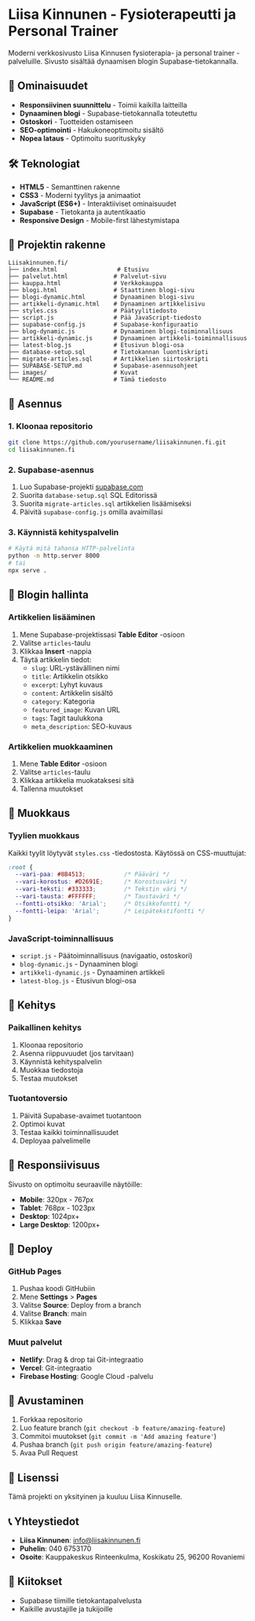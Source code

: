 # Liisa Kinnunen - Fysioterapeutti ja Personal Trainer

Moderni verkkosivusto Liisa Kinnusen fysioterapia- ja personal trainer -palveluille. Sivusto sisältää dynaamisen blogin Supabase-tietokannalla.

## 🌟 Ominaisuudet

- **Responsiivinen suunnittelu** - Toimii kaikilla laitteilla
- **Dynaaminen blogi** - Supabase-tietokannalla toteutettu
- **Ostoskori** - Tuotteiden ostamiseen
- **SEO-optimointi** - Hakukoneoptimoitu sisältö
- **Nopea lataus** - Optimoitu suorituskyky

## 🛠️ Teknologiat

- **HTML5** - Semanttinen rakenne
- **CSS3** - Moderni tyylitys ja animaatiot
- **JavaScript (ES6+)** - Interaktiiviset ominaisuudet
- **Supabase** - Tietokanta ja autentikaatio
- **Responsive Design** - Mobile-first lähestymistapa

## 📁 Projektin rakenne

```
Liisakinnunen.fi/
├── index.html                 # Etusivu
├── palvelut.html             # Palvelut-sivu
├── kauppa.html               # Verkkokauppa
├── blogi.html                # Staattinen blogi-sivu
├── blogi-dynamic.html        # Dynaaminen blogi-sivu
├── artikkeli-dynamic.html    # Dynaaminen artikkelisivu
├── styles.css                # Päätyylitiedosto
├── script.js                 # Pää JavaScript-tiedosto
├── supabase-config.js        # Supabase-konfiguraatio
├── blog-dynamic.js           # Dynaaminen blogi-toiminnallisuus
├── artikkeli-dynamic.js      # Dynaaminen artikkeli-toiminnallisuus
├── latest-blog.js            # Etusivun blogi-osa
├── database-setup.sql        # Tietokannan luontiskripti
├── migrate-articles.sql      # Artikkelien siirtoskripti
├── SUPABASE-SETUP.md         # Supabase-asennusohjeet
├── images/                   # Kuvat
└── README.md                 # Tämä tiedosto
```

## 🚀 Asennus

### 1. Kloonaa repositorio

```bash
git clone https://github.com/yourusername/liisakinnunen.fi.git
cd liisakinnunen.fi
```

### 2. Supabase-asennus

1. Luo Supabase-projekti [supabase.com](https://supabase.com)
2. Suorita `database-setup.sql` SQL Editorissä
3. Suorita `migrate-articles.sql` artikkelien lisäämiseksi
4. Päivitä `supabase-config.js` omilla avaimillasi

### 3. Käynnistä kehityspalvelin

```bash
# Käytä mitä tahansa HTTP-palvelinta
python -m http.server 8000
# tai
npx serve .
```

## 📝 Blogin hallinta

### Artikkelien lisääminen

1. Mene Supabase-projektissasi **Table Editor** -osioon
2. Valitse `articles`-taulu
3. Klikkaa **Insert** -nappia
4. Täytä artikkelin tiedot:
   - `slug`: URL-ystävällinen nimi
   - `title`: Artikkelin otsikko
   - `excerpt`: Lyhyt kuvaus
   - `content`: Artikkelin sisältö
   - `category`: Kategoria
   - `featured_image`: Kuvan URL
   - `tags`: Tagit taulukkona
   - `meta_description`: SEO-kuvaus

### Artikkelien muokkaaminen

1. Mene **Table Editor** -osioon
2. Valitse `articles`-taulu
3. Klikkaa artikkelia muokataksesi sitä
4. Tallenna muutokset

## 🎨 Muokkaus

### Tyylien muokkaus

Kaikki tyylit löytyvät `styles.css` -tiedostosta. Käytössä on CSS-muuttujat:

```css
:root {
  --vari-paa: #8B4513;           /* Pääväri */
  --vari-korostus: #D2691E;      /* Korostusväri */
  --vari-teksti: #333333;        /* Tekstin väri */
  --vari-tausta: #FFFFFF;        /* Taustaväri */
  --fontti-otsikko: 'Arial';     /* Otsikkofontti */
  --fontti-leipa: 'Arial';       /* Leipätekstifontti */
}
```

### JavaScript-toiminnallisuus

- `script.js` - Päätoiminnallisuus (navigaatio, ostoskori)
- `blog-dynamic.js` - Dynaaminen blogi
- `artikkeli-dynamic.js` - Dynaaminen artikkeli
- `latest-blog.js` - Etusivun blogi-osa

## 🔧 Kehitys

### Paikallinen kehitys

1. Kloonaa repositorio
2. Asenna riippuvuudet (jos tarvitaan)
3. Käynnistä kehityspalvelin
4. Muokkaa tiedostoja
5. Testaa muutokset

### Tuotantoversio

1. Päivitä Supabase-avaimet tuotantoon
2. Optimoi kuvat
3. Testaa kaikki toiminnallisuudet
4. Deployaa palvelimelle

## 📱 Responsiivisuus

Sivusto on optimoitu seuraaville näytöille:
- **Mobile**: 320px - 767px
- **Tablet**: 768px - 1023px
- **Desktop**: 1024px+
- **Large Desktop**: 1200px+

## 🚀 Deploy

### GitHub Pages

1. Pushaa koodi GitHubiin
2. Mene **Settings** > **Pages**
3. Valitse **Source**: Deploy from a branch
4. Valitse **Branch**: main
5. Klikkaa **Save**

### Muut palvelut

- **Netlify**: Drag & drop tai Git-integraatio
- **Vercel**: Git-integraatio
- **Firebase Hosting**: Google Cloud -palvelu

## 🤝 Avustaminen

1. Forkkaa repositorio
2. Luo feature branch (`git checkout -b feature/amazing-feature`)
3. Commitoi muutokset (`git commit -m 'Add amazing feature'`)
4. Pushaa branch (`git push origin feature/amazing-feature`)
5. Avaa Pull Request

## 📄 Lisenssi

Tämä projekti on yksityinen ja kuuluu Liisa Kinnuselle.

## 📞 Yhteystiedot

- **Liisa Kinnunen**: info@liisakinnunen.fi
- **Puhelin**: 040 6753170
- **Osoite**: Kauppakeskus Rinteenkulma, Koskikatu 25, 96200 Rovaniemi

## 🙏 Kiitokset

- Supabase tiimille tietokantapalvelusta
- Kaikille avustajille ja tukijoille 